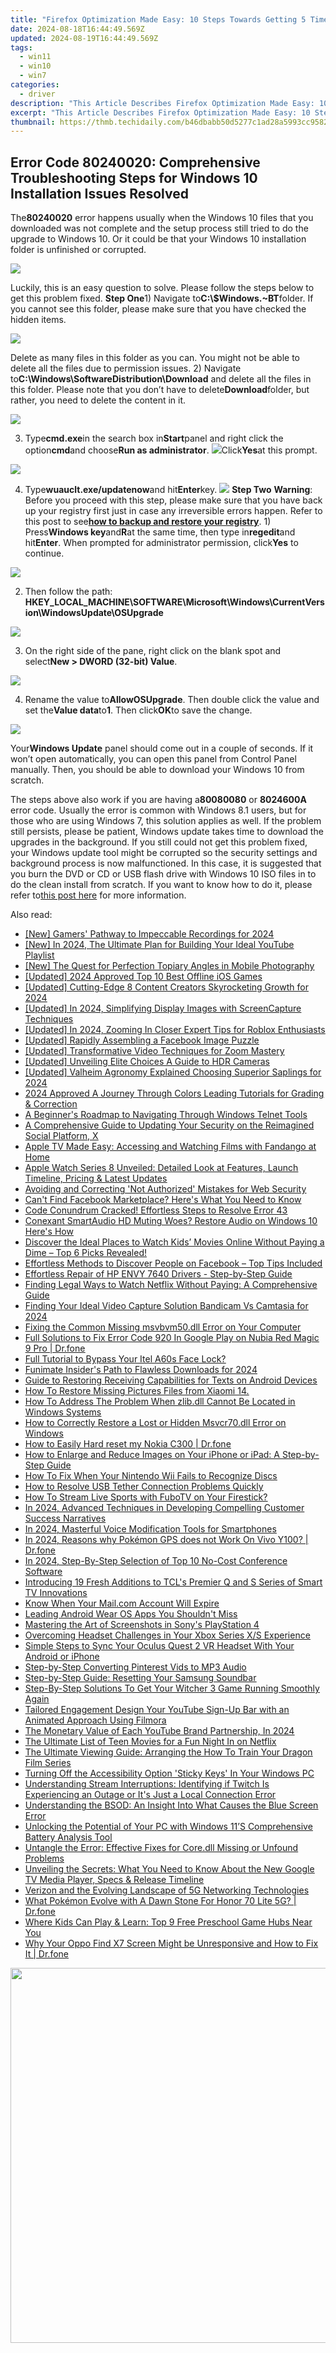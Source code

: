 ```yaml
---
title: "Firefox Optimization Made Easy: 10 Steps Towards Getting 5 Times Faster Surfing"
date: 2024-08-18T16:44:49.569Z
updated: 2024-08-19T16:44:49.569Z
tags:
  - win11
  - win10
  - win7
categories:
  - driver
description: "This Article Describes Firefox Optimization Made Easy: 10 Steps Towards Getting 5 Times Faster Surfing"
excerpt: "This Article Describes Firefox Optimization Made Easy: 10 Steps Towards Getting 5 Times Faster Surfing"
thumbnail: https://thmb.techidaily.com/b46dbabb50d5277c1ad28a5993cc958234753eefedba62d12174cf3ff84234d4.jpg
---
```


## Error Code 80240020: Comprehensive Troubleshooting Steps for Windows 10 Installation Issues Resolved

The**80240020** error happens usually when the Windows 10 files that you downloaded was not complete and the setup process still tried to do the upgrade to Windows 10\. Or it could be that your Windows 10 installation folder is unfinished or corrupted.

![](https://images.drivereasy.com/wp-content/uploads/2016/08/error-code-80240020.jpg)

Luckily, this is an easy question to solve. Please follow the steps below to get this problem fixed. **Step One**1) Navigate to**C:\\$Windows.\~BT**folder. If you cannot see this folder, please make sure that you have checked the hidden items.

![](https://images.drivereasy.com/wp-content/uploads/2016/08/windows-bt-600x427.jpg)

Delete as many files in this folder as you can. You might not be able to delete all the files due to permission issues. 2) Navigate to**C:\\Windows\\SoftwareDistribution\\Download** and delete all the files in this folder. Please note that you don’t have to delete**Download**folder, but rather, you need to delete the content in it.

![](https://images.drivereasy.com/wp-content/uploads/2016/08/softwaredistributiondownload.jpg)

3) Type**cmd.exe**in the search box in**Start**panel and right click the option**cmd**and choose**Run as administrator**. ![](https://images.drivereasy.com/wp-content/uploads/2016/08/run-as-administrator.jpg)Click**Yes**at this prompt.

![](https://images.drivereasy.com/wp-content/uploads/2016/08/uac-command-processor.jpg)

4) Type**wuauclt.exe/updatenow**and hit**Enter**key. ![](https://images.drivereasy.com/wp-content/uploads/2016/08/img_57b5394edbd33.png) **Step Two** **Warning**: Before you proceed with this step, please make sure that you have back up your registry first just in case any irreversible errors happen. Refer to this post to see[**how to backup and restore your registry**](https://tools.techidaily.com/drivereasy/download/). 1) Press**Windows key**and**R**at the same time, then type in**regedit**and hit**Enter**. When prompted for administrator permission, click**Yes** to continue.

![](https://images.drivereasy.com/wp-content/uploads/2016/10/regedit.png)

2) Then follow the path:   **HKEY\_LOCAL\_MACHINE\\SOFTWARE\\Microsoft\\Windows\\CurrentVersion\\WindowsUpdate\\OSUpgrade**

![](https://images.drivereasy.com/wp-content/uploads/2016/10/hkey_local_machinesoftwaremicrosoftwindowscurrentversionwindowsupdateosupgrade-600x394.jpg)

3) On the right side of the pane, right click on the blank spot and select**New > DWORD (32-bit) Value**.

![](https://images.drivereasy.com/wp-content/uploads/2016/10/new-dword-32-bit-value-600x396.jpg)

4) Rename the value to**AllowOSUpgrade**. Then double click the value and set the**Value data**to**1**. Then click**OK**to save the change.

![](https://images.drivereasy.com/wp-content/uploads/2016/10/img_58140207aba43-600x394.jpg)

 Your**Windows Update** panel should come out in a couple of seconds. If it won’t open automatically, you can open this panel from Control Panel manually. Then, you should be able to download your Windows 10 from scratch.

The steps above also work if you are having a**80080080** or **8024600A**  error code. Usually the error is common with Windows 8.1 users, but for those who are using Windows 7, this solution applies as well. If the problem still persists, please be patient, Windows update takes time to download the upgrades in the background. If you still could not get this problem fixed, your Windows update tool might be corrupted so the security settings and background process is now malfunctioned. In this case, it is suggested that you burn the DVD or CD or USB flash drive with Windows 10 ISO files in to do the clean install from scratch. If you want to know how to do it, please refer to[this post here](https://tools.techidaily.com/drivereasy/download/) for more information.

<ins class="adsbygoogle"
     style="display:block"
     data-ad-format="autorelaxed"
     data-ad-client="ca-pub-7571918770474297"
     data-ad-slot="1223367746"></ins>



<ins class="adsbygoogle"
     style="display:block"
     data-ad-client="ca-pub-7571918770474297"
     data-ad-slot="8358498916"
     data-ad-format="auto"
     data-full-width-responsive="true"></ins>

<span class="atpl-alsoreadstyle">Also read:</span>
<div><ul>
<li><a href="https://screen-capture.techidaily.com/new-gamers-pathway-to-impeccable-recordings-for-2024/"><u>[New] Gamers' Pathway to Impeccable Recordings for 2024</u></a></li>
<li><a href="https://youtube-lab.techidaily.com/n-2024-the-ultimate-plan-for-building-your-ideal-youtube-playlist/"><u>[New] In 2024, The Ultimate Plan for Building Your Ideal YouTube Playlist</u></a></li>
<li><a href="https://some-skills.techidaily.com/new-the-quest-for-perfection-topiary-angles-in-mobile-photography/"><u>[New] The Quest for Perfection  Topiary Angles in Mobile Photography</u></a></li>
<li><a href="https://screen-recording.techidaily.com/updated-2024-approved-top-10-best-offline-ios-games/"><u>[Updated] 2024 Approved  Top 10 Best Offline iOS Games</u></a></li>
<li><a href="https://facebook-video-share.techidaily.com/updated-cutting-edge-8-content-creators-skyrocketing-growth-for-2024/"><u>[Updated] Cutting-Edge 8 Content Creators Skyrocketing Growth for 2024</u></a></li>
<li><a href="https://screen-mirroring-recording.techidaily.com/updated-in-2024-simplifying-display-images-with-screencapture-techniques/"><u>[Updated] In 2024, Simplifying Display Images with ScreenCapture Techniques</u></a></li>
<li><a href="https://fox-cloud.techidaily.com/updated-in-2024-zooming-in-closer-expert-tips-for-roblox-enthusiasts/"><u>[Updated] In 2024, Zooming In Closer  Expert Tips for Roblox Enthusiasts</u></a></li>
<li><a href="https://extra-skills.techidaily.com/updated-rapidly-assembling-a-facebook-image-puzzle/"><u>[Updated] Rapidly Assembling a Facebook Image Puzzle</u></a></li>
<li><a href="https://some-approaches.techidaily.com/updated-transformative-video-techniques-for-zoom-mastery/"><u>[Updated] Transformative Video Techniques for Zoom Mastery</u></a></li>
<li><a href="https://some-guidance.techidaily.com/updated-unveiling-elite-choices-a-guide-to-hdr-cameras/"><u>[Updated] Unveiling Elite Choices  A Guide to HDR Cameras</u></a></li>
<li><a href="https://screen-capture.techidaily.com/updated-valheim-agronomy-explained-choosing-superior-saplings-for-2024/"><u>[Updated] Valheim Agronomy Explained  Choosing Superior Saplings for 2024</u></a></li>
<li><a href="https://fox-cloud.techidaily.com/2024-approved-a-journey-through-colors-leading-tutorials-for-grading-and-correction/"><u>2024 Approved  A Journey Through Colors  Leading Tutorials for Grading & Correction</u></a></li>
<li><a href="https://techno-recovery.techidaily.com/a-beginners-roadmap-to-navigating-through-windows-telnet-tools/"><u>A Beginner's Roadmap to Navigating Through Windows Telnet Tools</u></a></li>
<li><a href="https://techno-recovery.techidaily.com/a-comprehensive-guide-to-updating-your-security-on-the-reimagined-social-platform-x/"><u>A Comprehensive Guide to Updating Your Security on the Reimagined Social Platform, X</u></a></li>
<li><a href="https://techno-recovery.techidaily.com/apple-tv-made-easy-accessing-and-watching-films-with-fandango-at-home/"><u>Apple TV Made Easy: Accessing and Watching Films with Fandango at Home</u></a></li>
<li><a href="https://techno-recovery.techidaily.com/apple-watch-series-8-unveiled-detailed-look-at-features-launch-timeline-pricing-and-latest-updates/"><u>Apple Watch Series 8 Unveiled: Detailed Look at Features, Launch Timeline, Pricing & Latest Updates</u></a></li>
<li><a href="https://techno-recovery.techidaily.com/avoiding-and-correcting-not-authorized-mistakes-for-web-security/"><u>Avoiding and Correcting 'Not Authorized' Mistakes for Web Security</u></a></li>
<li><a href="https://techno-recovery.techidaily.com/cant-find-facebook-marketplace-heres-what-you-need-to-know/"><u>Can't Find Facebook Marketplace? Here's What You Need to Know</u></a></li>
<li><a href="https://techno-recovery.techidaily.com/code-conundrum-cracked-effortless-steps-to-resolve-error-43/"><u>Code Conundrum Cracked! Effortless Steps to Resolve Error 43</u></a></li>
<li><a href="https://sound-issues.techidaily.com/1723016970960-conexant-smartaudio-hd-muting-woes-restore-audio-on-windows-10-heres-how/"><u>Conexant SmartAudio HD Muting Woes? Restore Audio on Windows 10 Here's How</u></a></li>
<li><a href="https://techno-recovery.techidaily.com/discover-the-ideal-places-to-watch-kids-movies-online-without-paying-a-dime-top-6-picks-revealed/"><u>Discover the Ideal Places to Watch Kids’ Movies Online Without Paying a Dime – Top 6 Picks Revealed!</u></a></li>
<li><a href="https://techno-recovery.techidaily.com/effortless-methods-to-discover-people-on-facebook-top-tips-included/"><u>Effortless Methods to Discover People on Facebook – Top Tips Included</u></a></li>
<li><a href="https://hardware-help.techidaily.com/effortless-repair-of-hp-envy-7640-drivers-step-by-step-guide/"><u>Effortless Repair of HP ENVY 7640 Drivers - Step-by-Step Guide</u></a></li>
<li><a href="https://techno-recovery.techidaily.com/finding-legal-ways-to-watch-netflix-without-paying-a-comprehensive-guide/"><u>Finding Legal Ways to Watch Netflix Without Paying: A Comprehensive Guide</u></a></li>
<li><a href="https://screen-video-capture.techidaily.com/finding-your-ideal-video-capture-solution-bandicam-vs-camtasia-for-2024/"><u>Finding Your Ideal Video Capture Solution  Bandicam Vs Camtasia for 2024</u></a></li>
<li><a href="https://techno-recovery.techidaily.com/fixing-the-common-missing-msvbvm50dll-error-on-your-computer/"><u>Fixing the Common Missing msvbvm50.dll Error on Your Computer</u></a></li>
<li><a href="https://howto.techidaily.com/full-solutions-to-fix-error-code-920-in-google-play-on-nubia-red-magic-9-pro-drfone-by-drfone-fix-android-problems-fix-android-problems/"><u>Full Solutions to Fix Error Code 920 In Google Play on Nubia Red Magic 9 Pro | Dr.fone</u></a></li>
<li><a href="https://unlock-android.techidaily.com/full-tutorial-to-bypass-your-itel-a60s-face-lock-by-drfone-android/"><u>Full Tutorial to Bypass Your Itel A60s Face Lock?</u></a></li>
<li><a href="https://some-knowledge.techidaily.com/funimate-insiders-path-to-flawless-downloads-for-2024/"><u>Funimate Insider's Path to Flawless Downloads for 2024</u></a></li>
<li><a href="https://techno-recovery.techidaily.com/guide-to-restoring-receiving-capabilities-for-texts-on-android-devices/"><u>Guide to Restoring Receiving Capabilities for Texts on Android Devices</u></a></li>
<li><a href="https://blog-min.techidaily.com/how-to-restore-missing-pictures-files-from-xiaomi-14-by-fonelab-android-recover-pictures/"><u>How To  Restore Missing Pictures Files from Xiaomi 14.</u></a></li>
<li><a href="https://techno-recovery.techidaily.com/how-to-address-the-problem-when-zlibdll-cannot-be-located-in-windows-systems/"><u>How To Address The Problem When zlib.dll Cannot Be Located in Windows Systems</u></a></li>
<li><a href="https://techno-recovery.techidaily.com/how-to-correctly-restore-a-lost-or-hidden-msvcr70dll-error-on-windows/"><u>How to Correctly Restore a Lost or Hidden Msvcr70.dll Error on Windows</u></a></li>
<li><a href="https://techidaily.com/how-to-easily-hard-reset-my-nokia-c300-drfone-by-drfone-reset-android-reset-android/"><u>How to Easily Hard reset my Nokia C300 | Dr.fone</u></a></li>
<li><a href="https://techno-recovery.techidaily.com/how-to-enlarge-and-reduce-images-on-your-iphone-or-ipad-a-step-by-step-guide/"><u>How to Enlarge and Reduce Images on Your iPhone or iPad: A Step-by-Step Guide</u></a></li>
<li><a href="https://techno-recovery.techidaily.com/how-to-fix-when-your-nintendo-wii-fails-to-recognize-discs/"><u>How To Fix When Your Nintendo Wii Fails to Recognize Discs</u></a></li>
<li><a href="https://techno-recovery.techidaily.com/how-to-resolve-usb-tether-connection-problems-quickly/"><u>How to Resolve USB Tether Connection Problems Quickly</u></a></li>
<li><a href="https://techno-recovery.techidaily.com/how-to-stream-live-sports-with-fubotv-on-your-firestick/"><u>How To Stream Live Sports with FuboTV on Your Firestick?</u></a></li>
<li><a href="https://extra-information.techidaily.com/in-2024-advanced-techniques-in-developing-compelling-customer-success-narratives/"><u>In 2024, Advanced Techniques in Developing Compelling Customer Success Narratives</u></a></li>
<li><a href="https://video-screen-grab.techidaily.com/in-2024-masterful-voice-modification-tools-for-smartphones/"><u>In 2024, Masterful Voice Modification Tools for Smartphones</u></a></li>
<li><a href="https://change-location.techidaily.com/in-2024-reasons-why-pokemon-gps-does-not-work-on-vivo-y100-drfone-by-drfone-virtual-android/"><u>In 2024, Reasons why Pokémon GPS does not Work On Vivo Y100? | Dr.fone</u></a></li>
<li><a href="https://screen-capture.techidaily.com/in-2024-step-by-step-selection-of-top-10-no-cost-conference-software/"><u>In 2024, Step-By-Step Selection of Top 10 No-Cost Conference Software</u></a></li>
<li><a href="https://techno-recovery.techidaily.com/introducing-19-fresh-additions-to-tcls-premier-q-and-s-series-of-smart-tv-innovations/"><u>Introducing 19 Fresh Additions to TCL's Premier Q and S Series of Smart TV Innovations</u></a></li>
<li><a href="https://techno-recovery.techidaily.com/know-when-your-mailcom-account-will-expire/"><u>Know When Your Mail.com Account Will Expire</u></a></li>
<li><a href="https://techno-recovery.techidaily.com/leading-android-wear-os-apps-you-shouldnt-miss/"><u>Leading Android Wear OS Apps You Shouldn't Miss</u></a></li>
<li><a href="https://techno-recovery.techidaily.com/mastering-the-art-of-screenshots-in-sonys-playstation-4/"><u>Mastering the Art of Screenshots in Sony's PlayStation 4</u></a></li>
<li><a href="https://techno-recovery.techidaily.com/overcoming-headset-challenges-in-your-xbox-series-xs-experience/"><u>Overcoming Headset Challenges in Your Xbox Series X/S Experience</u></a></li>
<li><a href="https://techno-recovery.techidaily.com/simple-steps-to-sync-your-oculus-quest-2-vr-headset-with-your-android-or-iphone/"><u>Simple Steps to Sync Your Oculus Quest 2 VR Headset With Your Android or iPhone</u></a></li>
<li><a href="https://extra-information.techidaily.com/step-by-step-converting-pinterest-vids-to-mp3-audio/"><u>Step-by-Step  Converting Pinterest Vids to MP3 Audio</u></a></li>
<li><a href="https://techno-recovery.techidaily.com/step-by-step-guide-resetting-your-samsung-soundbar/"><u>Step-by-Step Guide: Resetting Your Samsung Soundbar</u></a></li>
<li><a href="https://win-able.techidaily.com/step-by-step-solutions-to-get-your-witcher-3-game-running-smoothly-again/"><u>Step-By-Step Solutions To Get Your Witcher 3 Game Running Smoothly Again</u></a></li>
<li><a href="https://youtube-videos.techidaily.com/tailored-engagement-design-your-youtube-sign-up-bar-with-an-animated-approach-using-filmora/"><u>Tailored Engagement  Design Your YouTube Sign-Up Bar with an Animated Approach Using Filmora</u></a></li>
<li><a href="https://facebook-video-footage.techidaily.com/the-monetary-value-of-each-youtube-brand-partnership-in-2024/"><u>The Monetary Value of Each YouTube Brand Partnership, In 2024</u></a></li>
<li><a href="https://techno-recovery.techidaily.com/the-ultimate-list-of-teen-movies-for-a-fun-night-in-on-netflix/"><u>The Ultimate List of Teen Movies for a Fun Night In on Netflix</u></a></li>
<li><a href="https://techno-recovery.techidaily.com/the-ultimate-viewing-guide-arranging-the-how-to-train-your-dragon-film-series/"><u>The Ultimate Viewing Guide: Arranging the How To Train Your Dragon Film Series</u></a></li>
<li><a href="https://techno-recovery.techidaily.com/turning-off-the-accessibility-option-sticky-keys-in-your-windows-pc/"><u>Turning Off the Accessibility Option 'Sticky Keys' In Your Windows PC</u></a></li>
<li><a href="https://techno-recovery.techidaily.com/understanding-stream-interruptions-identifying-if-twitch-is-experiencing-an-outage-or-its-just-a-local-connection-error/"><u>Understanding Stream Interruptions: Identifying if Twitch Is Experiencing an Outage or It's Just a Local Connection Error</u></a></li>
<li><a href="https://techno-recovery.techidaily.com/understanding-the-bsod-an-insight-into-what-causes-the-blue-screen-error/"><u>Understanding the BSOD: An Insight Into What Causes the Blue Screen Error</u></a></li>
<li><a href="https://techno-recovery.techidaily.com/unlocking-the-potential-of-your-pc-with-windows-11s-comprehensive-battery-analysis-tool/"><u>Unlocking the Potential of Your PC with Windows 11’S Comprehensive Battery Analysis Tool</u></a></li>
<li><a href="https://techno-recovery.techidaily.com/untangle-the-error-effective-fixes-for-coredll-missing-or-unfound-problems/"><u>Untangle the Error: Effective Fixes for Core.dll Missing or Unfound Problems</u></a></li>
<li><a href="https://techno-recovery.techidaily.com/1722855295778-unveiling-the-secrets-what-you-need-to-know-about-the-new-google-tv-media-player-specs-and-release-timeline/"><u>Unveiling the Secrets: What You Need to Know About the New Google TV Media Player, Specs & Release Timeline</u></a></li>
<li><a href="https://techno-recovery.techidaily.com/verizon-and-the-evolving-landscape-of-5g-networking-technologies/"><u>Verizon and the Evolving Landscape of 5G Networking Technologies</u></a></li>
<li><a href="https://pokemon-go-android.techidaily.com/what-pokemon-evolve-with-a-dawn-stone-for-honor-70-lite-5g-drfone-by-drfone-virtual-android/"><u>What Pokémon Evolve with A Dawn Stone For Honor 70 Lite 5G? | Dr.fone</u></a></li>
<li><a href="https://techno-recovery.techidaily.com/where-kids-can-play-and-learn-top-9-free-preschool-game-hubs-near-you/"><u>Where Kids Can Play & Learn: Top 9 Free Preschool Game Hubs Near You</u></a></li>
<li><a href="https://howto.techidaily.com/why-your-oppo-find-x7-screen-might-be-unresponsive-and-how-to-fix-it-drfone-by-drfone-fix-android-problems-fix-android-problems/"><u>Why Your Oppo Find X7 Screen Might be Unresponsive and How to Fix It | Dr.fone</u></a></li>
</ul></div>

<!-- affiliate ads begin -->
<a href="https://appsumo.8odi.net/c/5597632/2082538/7443" target="_top" id="2082538"><img src="//a.impactradius-go.com/display-ad/7443-2082538" border="0" alt="" width="1200" height="600"/></a><img height="0" width="0" src="https://appsumo.8odi.net/i/5597632/2082538/7443" style="position:absolute;visibility:hidden;" border="0" />
<!-- affiliate ads end -->